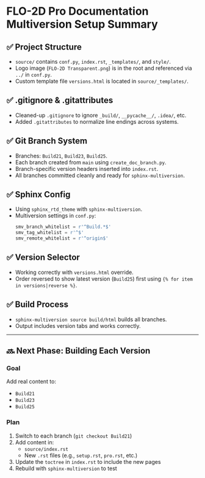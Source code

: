 
# FLO-2D Pro Documentation Multiversion Setup Summary

## ✅ Project Structure
- `source/` contains `conf.py`, `index.rst`, `_templates/`, and `style/`.
- Logo image (`FLO-2D Transparent.png`) is in the root and referenced via `../` in `conf.py`.
- Custom template file `versions.html` is located in `source/_templates/`.

## ✅ .gitignore & .gitattributes
- Cleaned-up `.gitignore` to ignore `_build/`, `__pycache__/`, `.idea/`, etc.
- Added `.gitattributes` to normalize line endings across systems.

## ✅ Git Branch System
- Branches: `Build21`, `Build23`, `Build25`.
- Each branch created from `main` using `create_doc_branch.py`.
- Branch-specific version headers inserted into `index.rst`.
- All branches committed cleanly and ready for `sphinx-multiversion`.

## ✅ Sphinx Config
- Using `sphinx_rtd_theme` with `sphinx-multiversion`.
- Multiversion settings in `conf.py`:
  ```python
  smv_branch_whitelist = r'^Build.*$'
  smv_tag_whitelist = r'^$'
  smv_remote_whitelist = r'^origin$'
  ```

## ✅ Version Selector
- Working correctly with `versions.html` override.
- Order reversed to show latest version (`Build25`) first using `{% for item in versions|reverse %}`.

## ✅ Build Process
- `sphinx-multiversion source build/html` builds all branches.
- Output includes version tabs and works correctly.

---

## 🔜 Next Phase: Building Each Version

### Goal
Add real content to:
- `Build21`
- `Build23`
- `Build25`

### Plan
1. Switch to each branch (`git checkout Build21`)
2. Add content in:
   - `source/index.rst`
   - New `.rst` files (e.g., `setup.rst`, `pro.rst`, etc.)
3. Update the `toctree` in `index.rst` to include the new pages
4. Rebuild with `sphinx-multiversion` to test
